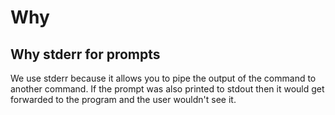 # Why

## Why stderr for prompts

We use stderr because it allows you to pipe the output of the command to another
command. If the prompt was also printed to stdout then it would get forwarded to
the program and the user wouldn't see it.
